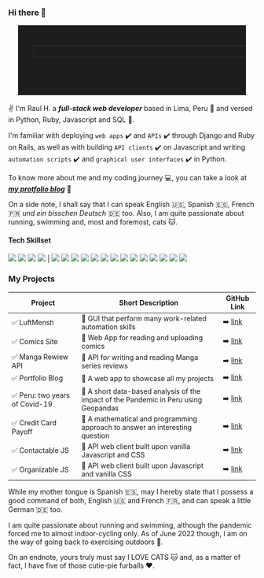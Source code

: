 ### Hi there 👋

<p align="center">
  <img src="./assets/profile.gif">
</p>

✌️ I'm Raul H. a **_full-stack web developer_** based in Lima, Peru 📍 and versed in Python, Ruby, Javascript and SQL 💫.

I'm familiar with deploying `web apps` ✔️ and `APIs` ✔️ through Django and Ruby on Rails, as well as with building `API clients` ✔️ on Javascript and writing `automation scripts` ✔️ and `graphical user interfaces` ✔️ in Python.

To know more about me and my coding journey 💻, you can take a look at **_[my protfolio blog](https://raulheredia.herokuapp.com)_** 📌

On a side note, I shall say that I can speak English 🇺🇸, Spanish 🇪🇸, French 🇫🇷 _und ein bisschen Deutsch_ 🇩🇪 too. Also, I am quite passionate about running, swimming and, most and foremost, cats 🐱.

#### Tech Skillset

<img width=10% src="https://cdn.jsdelivr.net/gh/devicons/devicon/icons/css3/css3-original.svg" /> <img width=10% src="https://cdn.jsdelivr.net/gh/devicons/devicon/icons/python/python-original.svg" /> <img width=10% src="https://cdn.jsdelivr.net/gh/devicons/devicon/icons/javascript/javascript-original.svg" /> <img width=10% src="https://cdn.jsdelivr.net/gh/devicons/devicon/icons/ruby/ruby-plain-wordmark.svg" /> | <img width=10% src="https://cdn.jsdelivr.net/gh/devicons/devicon/icons/django/django-plain-wordmark.svg" /> <img width=10% src="https://cdn.jsdelivr.net/gh/devicons/devicon/icons/rails/rails-plain-wordmark.svg" /> <img width=10% src="https://cdn.jsdelivr.net/gh/devicons/devicon/icons/pandas/pandas-original-wordmark.svg" /> <img width=10% src="https://cdn.jsdelivr.net/gh/devicons/devicon/icons/numpy/numpy-original-wordmark.svg" /> <img width=10% src="https://cdn.jsdelivr.net/gh/devicons/devicon/icons/jupyter/jupyter-original-wordmark.svg" /> <img width=10% src="https://cdn.jsdelivr.net/gh/devicons/devicon/icons/bootstrap/bootstrap-plain-wordmark.svg" /> <img width=10% src="https://cdn.jsdelivr.net/gh/devicons/devicon/icons/postgresql/postgresql-original-wordmark.svg" /> <img width=10% src="https://cdn.jsdelivr.net/gh/devicons/devicon/icons/anaconda/anaconda-original-wordmark.svg" /> <img width=10% src="https://cdn.jsdelivr.net/gh/devicons/devicon/icons/vscode/vscode-original.svg" /> <img width=10% src="https://cdn.jsdelivr.net/gh/devicons/devicon/icons/heroku/heroku-original.svg" /> <img width=10% src="https://cdn.jsdelivr.net/gh/devicons/devicon/icons/react/react-original-wordmark.svg" /> <img width=10% src="https://cdn.jsdelivr.net/gh/devicons/devicon/icons/qt/qt-original.svg" /> <img width=10% src="https://cdn.jsdelivr.net/gh/devicons/devicon/icons/git/git-original.svg" /> <img width=10% src="https://cdn.jsdelivr.net/gh/devicons/devicon/icons/github/github-original-wordmark.svg" />

### My Projects

| **Project**                    | **Short Description**                                                                | **GitHub Link**                                                |
| ------------------------------ | ------------------------------------------------------------------------------------ | -------------------------------------------------------------- |
| ✅ LuftMensh                   | 🔴 GUI that perform many work-related automation skills                              | ➡️ [link](https://github.com/lheredias/Luftmensch)             |
| ✅ Comics Site                 | 🔴 Web App for reading and uploading comics                                          | ➡️ [link](https://github.com/lheredias/comics-site)            |
| ✅ Manga Rewiew API            | 🔴 API for writing and reading Manga series reviews                                  | ➡️ [link](https://github.com/lheredias/manga-review-API)       |
| ✅ Portfolio Blog              | 🔴 A web app to showcase all my projects                                             | ➡️ [link](https://github.com/lheredias/portfolio-blog)         |
| ✅ Peru: two years of Covid-19 | 🔴 A short data-based analysis of the impact of the Pandemic in Peru using Geopandas | ➡️ [link](https://github.com/lheredias/covid19-peru-map)       |
| ✅ Credit Card Payoff          | 🔴 A mathematical and programming approach to answer an interesting question         | ➡️ [link](https://github.com/lheredias/credit-card-payoff)     |
| ✅ Contactable JS              | 🔴 API web client built upon vanilla Javascript and CSS                              | ➡️ [link](https://github.com/lheredias/contactable-API-client) |
| ✅ Organizable JS              | 🔴 API web client built upon Javascript and vanilla CSS                              | ➡️ [link](https://github.com/lheredias/organizable)            |

While my mother tongue is Spanish 🇪🇸, may I hereby state that I possess a good command of both, English 🇺🇸 and French 🇫🇷, and can speak a little German 🇩🇪 too.

I am quite passionate about running and swimming, although the pandemic forced me to almost indoor-cycling only. As of June 2022 though, I am on the way of going back to exercising outdoors 🏃.

On an endnote, yours truly must say I LOVE CATS 🐱 and, as a matter of fact, I have five of those cutie-pie furballs ❤️.

<link rel="stylesheet" href="https://cdn.jsdelivr.net/gh/devicons/devicon@v2.15.1/devicon.min.css">
